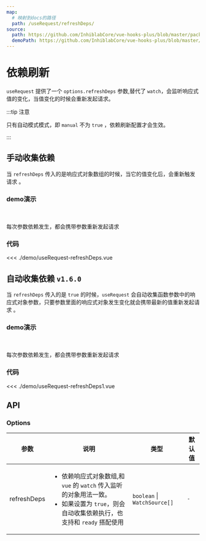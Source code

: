 ```yaml
---
map:
  # 映射到docs的路径
  path: /useRequest/refreshDeps/
source:
  path: https://github.com/InhiblabCore/vue-hooks-plus/blob/master/packages/hooks/src/useRequest/plugins/useAutoRunPlugin.ts
  demoPath: https://github.com/InhiblabCore/vue-hooks-plus/blob/master/packages/hooks/src/useRequest/docs/refreshDeps/demo
---
```


# 依赖刷新

`useRequest` 提供了一个 `options.refreshDeps` 参数,替代了 `watch`，会监听响应式值的变化，当值变化的时候会重新发起请求。

:::tip 注意

只有自动模式模式，即 `manual` 不为 `true` ，依赖刷新配置才会生效。

:::

## 手动收集依赖

当 `refreshDeps` 传入的是响应式对象数组的时候，当它的值变化后，会重新触发请求 。
### demo演示
<br/>
<useRequestRefreshDeps/>
<br/>
每次参数依赖发生，都会携带参数重新发起请求

### 代码

<<< ./demo/useRequest-refreshDeps.vue
<!-- <demo src="./demo/demo.vue"
  language="vue"
  title=""
  desc="每次参数依赖发生，都会携带参数重新发起请求"> </demo> -->

## 自动收集依赖 `v1.6.0`

当 `refreshDeps` 传入的是 `true` 的时候，`useRequest` 会自动收集函数参数中的响应式对象参数，只要参数里面的响应式对象发生变化就会携带最新的值重新发起请求 。
### demo演示
<br/>
<useRequestRefreshDeps1/>
<br/>
每次参数依赖发生，都会携带参数重新发起请求

### 代码

<<< ./demo/useRequest-refreshDeps1.vue
<!-- <demo src="./demo/demo1.vue"
  language="vue"
  title=""
  desc="每次参数依赖发生，都会携带参数重新发起请求"> </demo> -->



## API

### Options

| 参数 | 说明 | 类型 | 默认值 |
| --- | --- | --- | --- |
| refreshDeps | <ul><li> 依赖响应式对象数组,和 `vue` 的 `watch` 传入监听的对象用法一致。</li><li>如果设置为 `true`，则会自动收集依赖执行，也支持和 `ready` 搭配使用 </li></ul> | `boolean` \| `WatchSource[]` | `-` |

<script setup>
import useRequestRefreshDeps from './demo/useRequest-refreshDeps.vue'
import useRequestRefreshDeps1 from './demo/useRequest-refreshDeps1.vue'
</script>